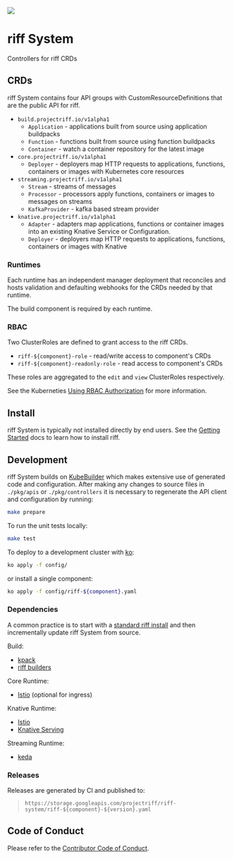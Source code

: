![](https://github.com/projectriff/system/workflows/CI/badge.svg)

# riff System

Controllers for riff CRDs

## CRDs

riff System contains four API groups with CustomResourceDefinitions that are the public API for riff.

- `build.projectriff.io/v1alpha1`
  - `Application` - applications built from source using application buildpacks
  - `Function` - functions built from source using function buildpacks
  - `Container` - watch a container repository for the latest image
- `core.projectriff.io/v1alpha1`
  - `Deployer` - deployers map HTTP requests to applications, functions, containers or images with Kubernetes core resources
- `streaming.projectriff.io/v1alpha1`
  - `Stream` - streams of messages
  - `Processor` - processors apply functions, containers or images to messages on streams
  - `KafkaProvider` - kafka based stream provider
- `knative.projectriff.io/v1alpha1`
  - `Adapter` - adapters map applications, functions or container images into an existing Knative Service or Configuration.
  - `Deployer` - deployers map HTTP requests to applications, functions, containers or images with Knative

### Runtimes

Each runtime has an independent manager deployment that reconciles and hosts validation and defaulting webhooks for the CRDs needed by that runtime.

The build component is required by each runtime. 

### RBAC

Two ClusterRoles are defined to grant access to the riff CRDs.

- `riff-${component}-role` - read/write access to component's CRDs
- `riff-${component}-readonly-role` - read access to component's CRDs

These roles are aggregated to the `edit` and `view` ClusterRoles respectively.

See the Kuberneties [Using RBAC Authorization](https://kubernetes.io/docs/reference/access-authn-authz/rbac/) for more information.

## Install

riff System is typically not installed directly by end users. See the [Getting Started](https://projectriff.io/docs/getting-started/) docs to learn how to install riff.

## Development

riff System builds on [KubeBuilder](https://www.kubebuilder.io) which makes extensive use of generated code and configuration. After making any changes to source files in `./pkg/apis` or `./pkg/controllers` it is necessary to regenerate the API client and configuration by running:

```sh
make prepare
```

To run the unit tests locally:

```sh
make test
```

To deploy to a development cluster with [ko](https://github.com/google/ko):

```sh
ko apply -f config/
```

or install a single component:

```sh
ko apply -f config/riff-${component}.yaml
```

### Dependencies

A common practice is to start with a [standard riff install](https://github.com/projectriff/charts) and then incrementally update riff System from source.

Build:

- [kpack](https://github.com/pivotal/kpack)
- [riff builders](https://github.com/projectriff/builder)

Core Runtime:

- [Istio](https://istio.io) (optional for ingress)

Knative Runtime:

- [Istio](https://istio.io)
- [Knative Serving](https://github.com/knative/serving)

Streaming Runtime:
- [keda](https://github.com/kedacore/keda)

### Releases

Releases are generated by CI and published to:

> `https://storage.googleapis.com/projectriff/riff-system/riff-${component}-${version}.yaml`

## Code of Conduct

Please refer to the [Contributor Code of Conduct](CODE_OF_CONDUCT.adoc).
